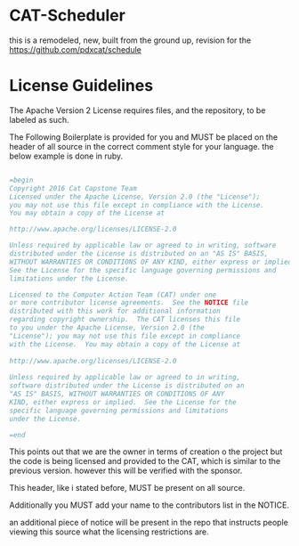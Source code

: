 # CAT-Scheduler
this is a remodeled, new, built from the ground up, revision for the https://github.com/pdxcat/schedule

# **License Guidelines**

The Apache Version 2 License requires files, and the repository, to be labeled as such.

The Following Boilerplate is provided for you and MUST be placed on the header of all source
in the correct comment style for your language. the below example is done in ruby.

```ruby

=begin
Copyright 2016 Cat Capstone Team
Licensed under the Apache License, Version 2.0 (the "License");
you may not use this file except in compliance with the License.
You may obtain a copy of the License at

http://www.apache.org/licenses/LICENSE-2.0

Unless required by applicable law or agreed to in writing, software
distributed under the License is distributed on an "AS IS" BASIS,
WITHOUT WARRANTIES OR CONDITIONS OF ANY KIND, either express or implied.
See the License for the specific language governing permissions and
limitations under the License.

Licensed to the Computer Action Team (CAT) under one
or more contributor license agreements.  See the NOTICE file
distributed with this work for additional information
regarding copyright ownership.  The CAT licenses this file
to you under the Apache License, Version 2.0 (the
"License"); you may not use this file except in compliance
with the License.  You may obtain a copy of the License at
		
http://www.apache.org/licenses/LICENSE-2.0
		
Unless required by applicable law or agreed to in writing,
software distributed under the License is distributed on an
"AS IS" BASIS, WITHOUT WARRANTIES OR CONDITIONS OF ANY
KIND, either express or implied.  See the License for the
specific language governing permissions and limitations
under the License.

=end

```

This points out that we are the owner in terms of creation o the project but the code is being licensed and provided
to the CAT, which is similar to the previous version. however this will be verified with the sponsor.

This header, like i stated before, MUST be present on all source.

Additionally you MUST add your name to the contributors list in the NOTICE.

an additional piece of notice will be present in the repo that instructs people viewing this source what the licensing
restrictions are.
